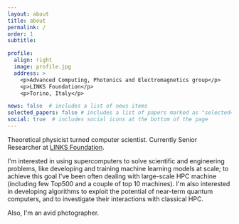 ```yaml
---
layout: about
title: about
permalink: /
order: 1
subtitle: 

profile:
  align: right
  image: profile.jpg
  address: >
    <p>Advanced Computing, Photonics and Electromagnetics group</p>
    <p>LINKS Foundation</p>
    <p>Torino, Italy</p>

news: false  # includes a list of news items
selected_papers: false # includes a list of papers marked as "selected={true}"
social: true  # includes social icons at the bottom of the page
---
```


Theoretical physicist turned computer scientist. Currently Senior Researcher at [LINKS Foundation](https://linksfoundation.com/en/).

I'm interested in using supercomputers to solve scientific and engineering problems, like developing and training machine learning models at scale; to achieve this goal I've been often dealing with large-scale HPC machine (including few Top500 and a couple of top 10 machines). I'm also interested in developing algorithms to exploit the potential of near-term quantum computers, and to investigate their interactions with classical HPC.

Also, I'm an avid photographer.